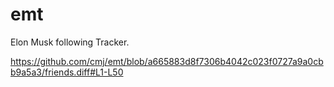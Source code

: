 # emt
Elon Musk following Tracker.

https://github.com/cmj/emt/blob/a665883d8f7306b4042c023f0727a9a0cbb9a5a3/friends.diff#L1-L50

